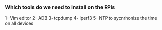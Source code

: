 ### Which tools do we need to install on the RPis

1- Vim editor 
2- ADB 
3- tcpdump 
4- iperf3
5- NTP to sycnrhonize the time on all devices 
